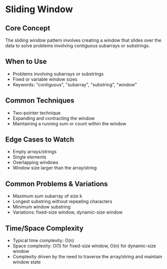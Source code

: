 # Sliding Window

## Core Concept
The sliding window pattern involves creating a window that slides over the data to solve problems involving contiguous subarrays or substrings.

## When to Use
- Problems involving subarrays or substrings
- Fixed or variable window sizes
- Keywords: "contiguous", "subarray", "substring", "window"

## Common Techniques
- Two-pointer technique
- Expanding and contracting the window
- Maintaining a running sum or count within the window

## Edge Cases to Watch
- Empty arrays/strings
- Single elements
- Overlapping windows
- Window size larger than the array/string

## Common Problems & Variations
- Maximum sum subarray of size k
- Longest substring without repeating characters
- Minimum window substring
- Variations: fixed-size window, dynamic-size window

## Time/Space Complexity
- Typical time complexity: O(n)
- Space complexity: O(1) for fixed-size window, O(n) for dynamic-size window
- Complexity driven by the need to traverse the array/string and maintain window state